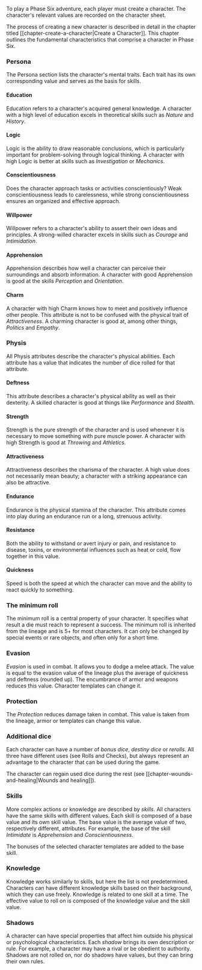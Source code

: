 To play a Phase Six adventure, each player must create a character. The character's relevant values are recorded on the character sheet. 

The process of creating a new character is described in detail in the chapter titled [[chapter-create-a-character|Create a Character]]. This chapter outlines the fundamental characteristics that comprise a character in Phase Six.

### Persona

The Persona section lists the character's mental traits. Each trait has its own corresponding value and serves as the basis for skills.

#### Education

Education refers to a character's acquired general knowledge.  A character with a high level of education excels in theoretical skills such as *Nature* and *History*.

#### Logic

Logic is the ability to draw reasonable conclusions, which is particularly important for problem-solving through logical thinking. A character with high Logic is better at skills such as *Investigation* or *Mechanics*.

#### Conscientiousness

Does the character approach tasks or activities conscientiously? Weak conscientiousness leads to carelessness, while strong conscientiousness ensures an organized and effective approach.

#### Willpower

Willpower refers to a character's ability to assert their own ideas and principles. A strong-willed character excels in skills such as *Courage* and *Intimidation*.

#### Apprehension

Apprehension describes how well a character can perceive their surroundings and absorb information. A character with good Apprehension is good at the skills *Perception* and *Orientation*.

#### Charm

A character with high Charm knows how to meet and positively influence other people. This attribute is not to be confused with the physical trait of *Attractiveness*. A charming character is good at, among other things, *Politics* and *Empathy*.

### Physis

All Physis attributes describe the character's physical abilities. Each attribute has a value that indicates the number of dice rolled for that attribute.

#### Deftness

This attribute describes a character's physical ability as well as their dexterity. A skilled character is good at things like *Performance* and *Stealth*.

#### Strength

Strength is the pure strength of the character and is used whenever it is necessary to move something with pure muscle power. A character with high Strength is good at *Throwing* and *Athletics*.

#### Attractiveness

Attractiveness describes the charisma of the character. A high value does not necessarily mean beauty; a character with a striking appearance can also be attractive.

#### Endurance

Endurance is the physical stamina of the character. This attribute comes into play during an endurance run or a long, strenuous activity.

#### Resistance

Both the ability to withstand or avert injury or pain, and resistance to disease, toxins, or environmental influences such as heat or cold, flow together in this value. 

#### Quickness

Speed is both the speed at which the character can move and the ability to react quickly to something.

### The minimum roll

The minimum roll is a central property of your character. It specifies what result a die must reach to represent a success. The minimum roll is inherited from the lineage and is 5+ for most characters. It can only be changed by special events or rare objects, and often only for a short time.

### Evasion

*Evasion* is used in combat. It allows you to dodge a melee attack. The value is equal to the evasion value of the lineage plus the average of quickness and deftness (rounded up). The encumbrance of armor and weapons reduces this value. Character templates can change it.

### Protection

The *Protection* reduces damage taken in combat. This value is taken from the lineage, armor or templates can change this value.

### Additional dice

Each character can have a number of *bonus dice*, *destiny dice* or *rerolls*. All three have different uses (see Rolls and Checks), but always represent an advantage to the character that can be used during the game. 

The character can regain used dice during the rest (see [[chapter-wounds-and-healing|Wounds and healing]]).

### Skills

More complex actions or knowledge are described by *skills*. All characters have the same skills with different values. Each skill is composed of a base value and its own skill value. The base value is the average value of two, respectively different, attributes. For example, the base of the skill *Intimidate* is *Apprehension* and *Conscientiousness*. 

The bonuses of the selected character templates are added to the base skill.

### Knowledge

Knowledge works similarly to skills, but here the list is not predetermined. Characters can have different knowledge skills based on their background, which they can use freely. Knowledge is related to one skill at a time. The effective value to roll on is composed of the knowledge value and the skill value.

### Shadows

A character can have special properties that affect him outside his physical or psychological characteristics. Each *shadow* brings its own description or rule. For example, a character may have a rival or be obedient to authority. Shadows are not rolled on, nor do shadows have values, but they can bring their own rules.
